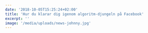 ```yaml
---
date: '2018-10-05T15:25:24+02:00'
title: 'Hur du klarar dig igenom algoritm-djungeln på Facebook'
excerpt: ''
image: '/media/uploads/news-johnny.jpg'
---
```

